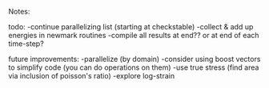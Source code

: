 Notes:

todo:
-continue parallelizing list (starting at checkstable)
-collect & add up energies in newmark routines
-compile all results at end?? or at end of each time-step?


future improvements:
-parallelize (by domain)
-consider using boost vectors to simplify code (you can do operations on them)
-use true stress (find area via inclusion of poisson's ratio)
-explore log-strain
